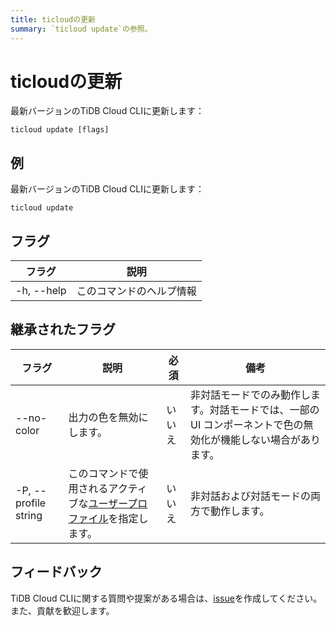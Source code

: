 ```yaml
---
title: ticloudの更新
summary: `ticloud update`の参照。
---
```


# ticloudの更新

最新バージョンのTiDB Cloud CLIに更新します：

```shell
ticloud update [flags]
```

## 例

最新バージョンのTiDB Cloud CLIに更新します：

```shell
ticloud update
```

## フラグ

| フラグ       | 説明              |
|------------|--------------------------|
 | -h, --help | このコマンドのヘルプ情報 |

## 継承されたフラグ

| フラグ                 | 説明                                                                               | 必須 | 備考                                                                                                                    |
|----------------------|-------------------------------------------------------------------------------------------|----------|--------------------------------------------------------------------------------------------------------------------------|
| --no-color           | 出力の色を無効にします。                                                                  | いいえ       | 非対話モードでのみ動作します。対話モードでは、一部の UI コンポーネントで色の無効化が機能しない場合があります。 |
| -P, --profile string | このコマンドで使用されるアクティブな[ユーザープロファイル](/tidb-cloud/cli-reference.md#user-profile)を指定します。 | いいえ       | 非対話および対話モードの両方で動作します。                                                                      |

## フィードバック

TiDB Cloud CLIに関する質問や提案がある場合は、[issue](https://github.com/tidbcloud/tidbcloud-cli/issues/new/choose)を作成してください。また、貢献を歓迎します。